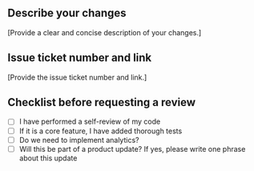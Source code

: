 ## Describe your changes
[Provide a clear and concise description of your changes.]

## Issue ticket number and link
[Provide the issue ticket number and link.]

## Checklist before requesting a review
- [ ] I have performed a self-review of my code
- [ ] If it is a core feature, I have added thorough tests
- [ ] Do we need to implement analytics?
- [ ] Will this be part of a product update? If yes, please write one phrase about this update

